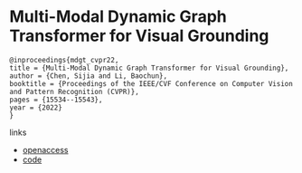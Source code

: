 # Multi-Modal Dynamic Graph Transformer for Visual Grounding

```
@inproceedings{mdgt_cvpr22,
title = {Multi-Modal Dynamic Graph Transformer for Visual Grounding},
author = {Chen, Sijia and Li, Baochun},
booktitle = {Proceedings of the IEEE/CVF Conference on Computer Vision and Pattern Recognition (CVPR)},
pages = {15534--15543},
year = {2022}
}
```

links
- [openaccess](http://openaccess.thecvf.com//content/CVPR2022/html/Chen_Multi-Modal_Dynamic_Graph_Transformer_for_Visual_Grounding_CVPR_2022_paper.html)
- [code](https://github.com/iQua/M-DGT)
